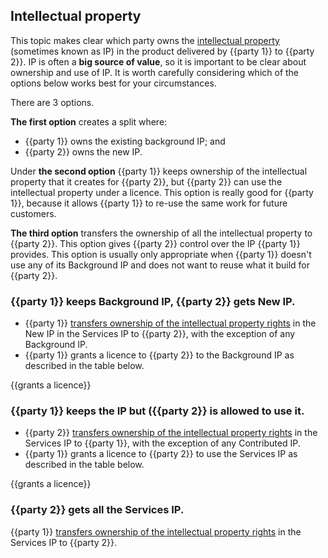 ## Intellectual property

This topic makes clear which party owns the [intellectual property](https://github.com/lawpatch/dictionary/blob/master/intellectual_property.md) (sometimes known as IP) in the product delivered by {{party 1}} to {{party 2}}. IP is often a **big source of value**, so it is important to be clear about ownership and use of IP.  It is worth carefully considering which of the options below works best for your circumstances.

There are 3 options.

**The first option** creates a split where:
- {{party 1}} owns the existing background IP; and
- {{party 2}} owns the new IP.

Under **the second option** {{party 1}} keeps ownership of the intellectual property that it creates for {{party 2}}, but {{party 2}} can use the intellectual property under a licence.  This option is really good for {{party 1}}, because it allows {{party 1}} to re-use the same work for future customers.

**The third option** transfers the ownership of all the intellectual property to {{party 2}}. This option gives {{party 2}} control over the IP {{party 1}} provides. This option is usually only appropriate when {{party 1}} doesn't use any of its Background IP and does not want to reuse what it build for {{party 2}}.

### {{party 1}} keeps Background IP, {{party 2}} gets New IP.

- {{party 1}} [transfers ownership of the intellectual property rights](https://github.com/lawpatch/au-ip_transfer/blob/e1f03c73bd15e8ddfa281aeff129154f734eff71/au-ip_transfer.md) in the New IP in the Services IP to {{party 2}}, with the exception of any Background IP.
- {{party 1}} grants a licence to {{party 2}} to the Background IP as described in the table below.


{{grants a licence}}

### {{party 1}} keeps the IP but ({{party 2}} is allowed to use it.

- {{party 2}} [transfers ownership of the intellectual property rights](https://github.com/lawpatch/au-ip_transfer/blob/e1f03c73bd15e8ddfa281aeff129154f734eff71/au-ip_transfer.md) in the Services IP to {{party 1}}, with the exception of any Contributed IP.
- {{party 1}} grants a licence to {{party 2}} to use the Services IP as described in the table below.

{{grants a licence}}

### {{party 2}} gets all the Services IP.

{{party 1}} [transfers ownership of the intellectual property rights](https://github.com/lawpatch/au-ip_transfer/blob/e1f03c73bd15e8ddfa281aeff129154f734eff71/au-ip_transfer.md) in the Services IP to {{party 2}}.

